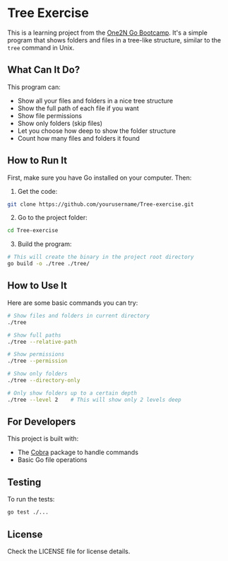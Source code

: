 # Tree Exercise

This is a learning project from the [One2N Go Bootcamp](https://one2n.io/go-bootcamp/go-projects/tree-in-go). It's a simple program that shows folders and files in a tree-like structure, similar to the `tree` command in Unix.

## What Can It Do?

This program can:
- Show all your files and folders in a nice tree structure
- Show the full path of each file if you want
- Show file permissions
- Show only folders (skip files)
- Let you choose how deep to show the folder structure
- Count how many files and folders it found

## How to Run It

First, make sure you have Go installed on your computer. Then:

1. Get the code:
```bash
git clone https://github.com/yourusername/Tree-exercise.git
```

2. Go to the project folder:
```bash
cd Tree-exercise
```

3. Build the program:
```bash
# This will create the binary in the project root directory
go build -o ./tree ./tree/
```

## How to Use It

Here are some basic commands you can try:

```bash
# Show files and folders in current directory
./tree

# Show full paths
./tree --relative-path

# Show permissions
./tree --permission

# Show only folders
./tree --directory-only

# Only show folders up to a certain depth
./tree --level 2    # This will show only 2 levels deep
```

## For Developers

This project is built with:
- The [Cobra](https://github.com/spf13/cobra) package to handle commands
- Basic Go file operations

## Testing

To run the tests:
```bash
go test ./...
```

## License

Check the LICENSE file for license details.
